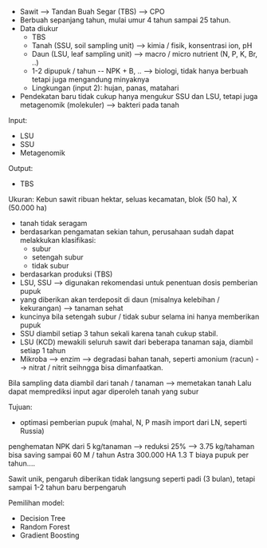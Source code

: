 - Sawit --> Tandan Buah Segar (TBS) --> CPO
- Berbuah sepanjang tahun, mulai umur 4 tahun sampai 25 tahun.
- Data diukur
  + TBS
  + Tanah (SSU, soil sampling unit) --> kimia / fisik, konsentrasi ion, pH
  + Daun (LSU, leaf sampling unit) --> macro / micro nutrient (N, P, K, Br, ..)
  + 1-2 dipupuk / tahun -- NPK + B, .. --> biologi, tidak hanya berbuah tetapi juga mengandung minyaknya
  + Lingkungan (input 2): hujan, panas, matahari
- Pendekatan baru tidak cukup hanya mengukur SSU dan LSU, tetapi juga metagenomik (molekuler) --> bakteri pada tanah




Input:
+ LSU
+ SSU
+ Metagenomik

Output:
+ TBS


Ukuran: Kebun sawit ribuan hektar, seluas kecamatan, blok (50 ha), X (50.000 ha)
+ tanah tidak seragam
+ berdasarkan pengamatan sekian tahun, perusahaan sudah dapat melakkukan klasifikasi:
  - subur
  - setengah subur
  - tidak subur
+ berdasarkan produksi (TBS)
+ LSU, SSU --> digunakan rekomendasi untuk penentuan dosis pemberian pupuk
+ yang diberikan akan terdeposit di daun (misalnya kelebihan / kekurangan) --> tanaman sehat
+ kuncinya bila setengah subur / tidak subur selama ini hanya memberikan pupuk
+ SSU diambil setiap 3 tahun sekali karena tanah cukup stabil.
+ LSU (KCD) mewakili seluruh sawit dari beberapa tanaman saja, diambil setiap 1 tahun
+ Mikroba --> enzim --> degradasi bahan tanah, seperti amonium (racun) --> nitrat / nitrit seihngga bisa dimanfaatkan.

Bila sampling data diambil dari tanah / tanaman --> memetakan tanah
Lalu dapat memprediksi input agar diperoleh tanah yang subur


Tujuan:
- optimasi pemberian pupuk (mahal, N, P masih import dari LN, seperti Russia)

penghematan NPK dari 5 kg/tanaman --> reduksi 25% --> 3.75 kg/tahaman bisa saving sampai 60 M / tahun
Astra 300.000 HA 1.3 T biaya pupuk per tahun....

Sawit unik, pengaruh diberikan tidak langsung seperti padi (3 bulan), tetapi sampai 1-2 tahun baru berpengaruh

Pemilihan model:
- Decision Tree
- Random Forest
- Gradient Boosting
